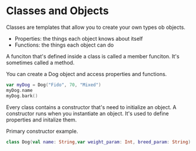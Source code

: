 # Classes and Objects

Classes are templates that allow you to create your own types ob objects.

* Properties: the things each object knows about itself
* Functions: the things each object can do

A funciton that's defined inside a class is called a member funciton. It's sometimes called a method.

You can create a Dog object and access properties and functions. 
```kotlin
var myDog = Dog("Fido", 70, "Mixed")
myDog.name
myDog.bark()
```

Every class contains a constructor that's need to initialize an object. A constructor runs when you instantiate an object. It's used to define properties and initalize them.

Primary constructor example.
```kotlin
class Dog(val name: String,var weight_param: Int, breed_param: String) 
```
